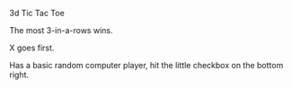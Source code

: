 3d Tic Tac Toe 

The most 3-in-a-rows wins.

X goes first.

Has a basic random computer player, hit the little checkbox on the bottom right.

